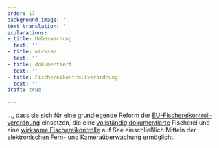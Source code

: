 ```yaml
---
order: 17
background_image: ''
text_translation: ''
explanations:
- title: Ueberwachung
  text: ''
- title: wirksam
  text: ''
- title: dokumentiert
  text: ''
- title: Fischereikontrollverordnung
  text: ''
draft: true

---
```

…, dass sie sich für eine grundlegende Reform der [EU-Fischereikontroll­verordnung](# "Fischereikontrollverordnung") einsetzen, die eine [vollständig dokumentierte](# "dokumentiert") Fischerei und eine [wirksame Fischereikontrolle](# "wirksam") auf See einschließlich Mitteln der [elektronischen Fern- und Kameraüberwachung](# "Ueberwachung") ermöglicht.